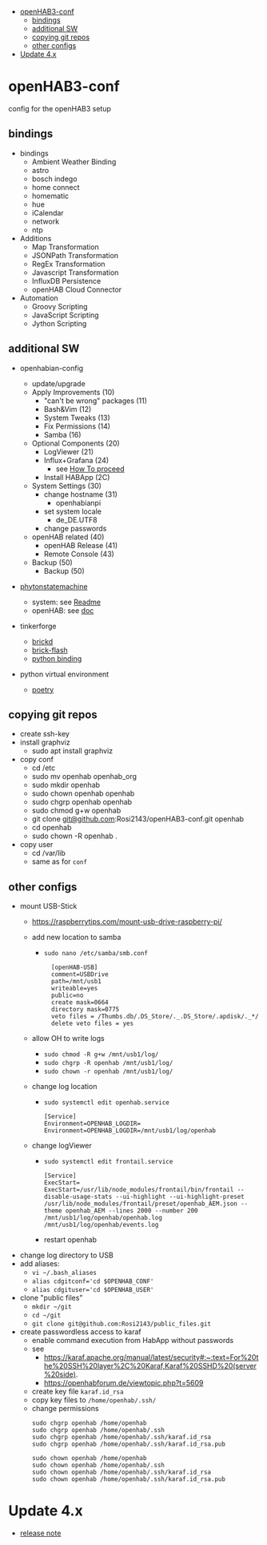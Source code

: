 - [openHAB3-conf](#openhab3-conf)
  - [bindings](#bindings)
  - [additional SW](#additional-sw)
  - [copying git repos](#copying-git-repos)
  - [other configs](#other-configs)
- [Update 4.x](#update-4x)

# openHAB3-conf
config for the openHAB3 setup

## bindings
* bindings
  * Ambient Weather Binding
  * astro
  * bosch indego
  * home connect
  * homematic
  * hue
  * iCalendar
  * network
  * ntp
* Additions
  * Map Transformation
  * JSONPath Transformation
  * RegEx Transformation
  * Javascript Transformation
  * InfluxDB Persistence
  * openHAB Cloud Connector
* Automation
  * Groovy Scripting
  * JavaScript Scripting
  * Jython Scripting

## additional SW
* openhabian-config
  * update/upgrade
  * Apply Improvements (10)
    * "can't be wrong" packages (11)
    * Bash&Vim (12)
    * System Tweaks (13)
    * Fix Permissions (14)
    * Samba (16)
  * Optional Components (20)
    * LogViewer (21)
    * Influx+Grafana (24)
      * see [How To proceed](https://community.openhab.org/t/13761/1)
    * Install HABApp (2C)
  * System Settings (30)
    * change hostname (31)
      * openhabianpi
    * set system locale
      * de_DE.UTF8
    * change passwords
  * openHAB related (40)
    * openHAB Release (41)
    * Remote Console (43)
  * Backup (50)
    * Backup (50)

* [phytonstatemachine](https://github.com/Rosi2143/python-statemachine)
  * system: see [Readme](.\habapp\README.md)
  * openHAB: see [doc](https://github.com/Rosi2143/openHAB3-conf/tree/master/automation/lib/python/personal)
* tinkerforge
  * [brickd](https://www.tinkerforge.com/de/doc/Software/Brickd_Install_Linux.html#brickd-install-linux)
  * [brick-flash](https://www.tinkerforge.com/de/doc/Software/Brickd_Install_Linux.html#brickd-install-linux)
  * [python binding](https://www.tinkerforge.com/de/doc/Software/API_Bindings_Python.html#api-bindings-python)
* python virtual environment
  * [poetry](https://python-poetry.org/docs/)

## copying git repos
* create ssh-key
* install graphviz
  * sudo apt install graphviz
* copy conf
  * cd /etc
  * sudo mv openhab openhab_org
  * sudo mkdir openhab
  * sudo chown openhab openhab
  * sudo chgrp openhab openhab
  * sudo chmod g+w openhab
  * git clone git@github.com:Rosi2143/openHAB3-conf.git openhab
  * cd openhab
  * sudo chown -R openhab .
* copy user
  * cd /var/lib
  * same as for `conf`

## other configs
* mount USB-Stick
  * https://raspberrytips.com/mount-usb-drive-raspberry-pi/
  * add new location to samba
    * `sudo nano /etc/samba/smb.conf`
        ```
          [openHAB-USB]
          comment=USBDrive
          path=/mnt/usb1
          writeable=yes
          public=no
          create mask=0664
          directory mask=0775
          veto files = /Thumbs.db/.DS_Store/._.DS_Store/.apdisk/._*/
          delete veto files = yes
        ```

  * allow OH to write logs
    * `sudo chmod -R g+w /mnt/usb1/log/`
    * `sudo chgrp -R openhab /mnt/usb1/log/`
    * `sudo chown -r openhab /mnt/usb1/log/`
  * change log location
    * `sudo systemctl edit openhab.service`
        ```
        [Service]
        Environment=OPENHAB_LOGDIR=
        Environment=OPENHAB_LOGDIR=/mnt/usb1/log/openhab
        ```
  * change logViewer
    * `sudo systemctl edit frontail.service`
        ```
        [Service]
        ExecStart=
        ExecStart=/usr/lib/node_modules/frontail/bin/frontail --disable-usage-stats --ui-highlight --ui-highlight-preset /usr/lib/node_modules/frontail/preset/openhab_AEM.json --theme openhab_AEM --lines 2000 --number 200 /mnt/usb1/log/openhab/openhab.log /mnt/usb1/log/openhab/events.log

        ```

    * restart openhab
* change log directory to USB
* add aliases:
  * `vi ~/.bash_aliases`
  * `alias cdgitconf='cd $OPENHAB_CONF'`
  * `alias cdgituser='cd $OPENHAB_USER'`
* clone "public files"
  * `mkdir ~/git`
  * `cd ~/git`
  * `git clone git@github.com:Rosi2143/public_files.git`
* create passwordless access to karaf
  * enable command execution from HabApp without passwords
  * see
    * https://karaf.apache.org/manual/latest/security#:~:text=For%20the%20SSH%20layer%2C%20Karaf,Karaf%20SSHD%20(server%20side).
    * https://openhabforum.de/viewtopic.php?t=5609
  * create key file `karaf.id_rsa`
  * copy key files to `/home/openhab/.ssh/`
  * change permissions
    ```
    sudo chgrp openhab /home/openhab
    sudo chgrp openhab /home/openhab/.ssh
    sudo chgrp openhab /home/openhab/.ssh/karaf.id_rsa
    sudo chgrp openhab /home/openhab/.ssh/karaf.id_rsa.pub

    sudo chown openhab /home/openhab
    sudo chown openhab /home/openhab/.ssh
    sudo chown openhab /home/openhab/.ssh/karaf.id_rsa
    sudo chown openhab /home/openhab/.ssh/karaf.id_rsa.pub
    ```

# Update 4.x
* [release note](https://www.openhab.org/blog/2023-07-23-openhab-4-0-release.html)

